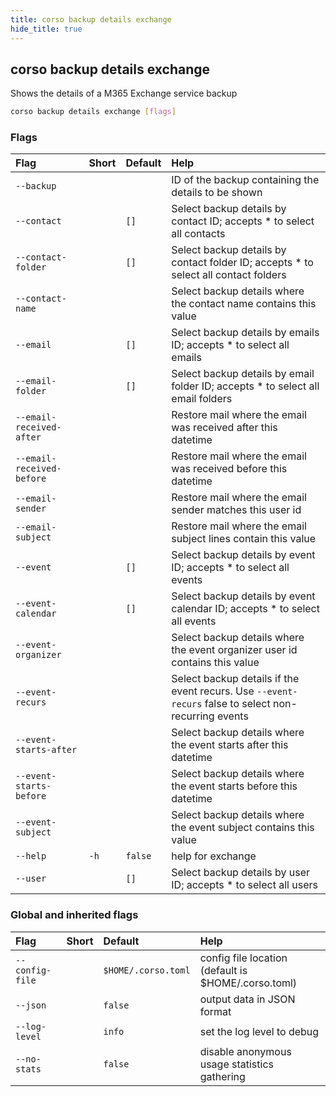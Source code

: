 ```yaml
---
title: corso backup details exchange
hide_title: true
---
```

## corso backup details exchange

Shows the details of a M365 Exchange service backup

```bash
corso backup details exchange [flags]
```

### Flags

|Flag|Short|Default|Help|
|:----|:-----|:-------|:----|
|`--backup`|||ID of the backup containing the details to be shown|
|`--contact`||`[]`|Select backup details by contact ID; accepts * to select all contacts|
|`--contact-folder`||`[]`|Select backup details by contact folder ID; accepts * to select all contact folders|
|`--contact-name`|||Select backup details where the contact name contains this value|
|`--email`||`[]`|Select backup details by emails ID; accepts * to select all emails|
|`--email-folder`||`[]`|Select backup details by email folder ID; accepts * to select all email folders|
|`--email-received-after`|||Restore mail where the email was received after this datetime|
|`--email-received-before`|||Restore mail where the email was received before this datetime|
|`--email-sender`|||Restore mail where the email sender matches this user id|
|`--email-subject`|||Restore mail where the email subject lines contain this value|
|`--event`||`[]`|Select backup details by event ID; accepts * to select all events|
|`--event-calendar`||`[]`|Select backup details by event calendar ID; accepts * to select all events|
|`--event-organizer`|||Select backup details where the event organizer user id contains this value|
|`--event-recurs`|||Select backup details if the event recurs. Use `--event-recurs` false to select non-recurring events|
|`--event-starts-after`|||Select backup details where the event starts after this datetime|
|`--event-starts-before`|||Select backup details where the event starts before this datetime|
|`--event-subject`|||Select backup details where the event subject contains this value|
|`--help`|`-h`|`false`|help for exchange|
|`--user`||`[]`|Select backup details by user ID; accepts * to select all users|

### Global and inherited flags

|Flag|Short|Default|Help|
|:----|:-----|:-------|:----|
|`--config-file`||`$HOME/.corso.toml`|config file location (default is $HOME/.corso.toml)|
|`--json`||`false`|output data in JSON format|
|`--log-level`||`info`|set the log level to debug|info|warn|error|
|`--no-stats`||`false`|disable anonymous usage statistics gathering|
